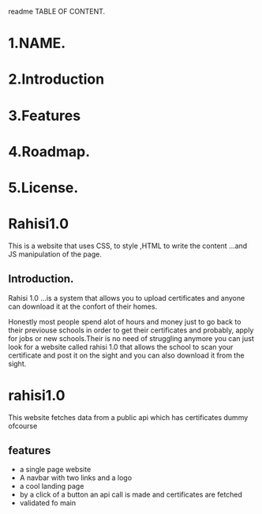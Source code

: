readme
TABLE OF CONTENT.
# 1.NAME.
# 2.Introduction
# 3.Features
# 4.Roadmap.
# 5.License.
# Rahisi1.0
This is a website that uses CSS, to style ,HTML to write the content ...and JS manipulation of the page.
## Introduction.
Rahisi 1.0 ...is a system that allows you to upload certificates and anyone can download it at the confort of their homes.

Honestly most people spend alot of hours and money just to go back to their previouse schools in order to get their certificates and probably,
apply for jobs or new schools.Their is no need of struggling anymore you can just look for a website called rahisi 1.0
that allows the school to scan your certificate and post it on the sight and you can also download it from the sight.

# rahisi1.0

This website fetches data from a public api which has certificates dummy ofcourse
<br />
## features
- a single page website
- A navbar with two links and a logo
- a cool landing page 
- by a click of a button an api call is made and certificates are fetched
- validated fo
main

